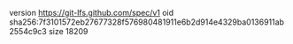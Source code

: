version https://git-lfs.github.com/spec/v1
oid sha256:7f3101572eb27677328f576980481911e6b2d914e4329ba0136911ab2554c9c3
size 18209
